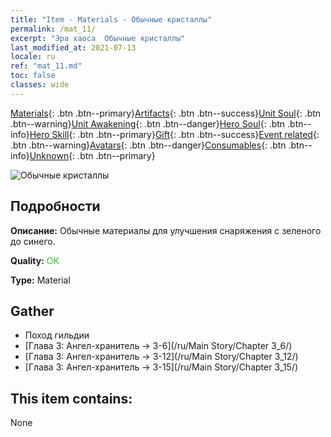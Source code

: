 ```yaml
---
title: "Item - Materials - Обычные кристаллы"
permalink: /mat_11/
excerpt: "Эра хаоса  Обычные кристаллы"
last_modified_at: 2021-07-13
locale: ru
ref: "mat_11.md"
toc: false
classes: wide
---
```

 [Materials](/ItemsRU/){: .btn .btn--primary}[Artifacts](/ItemsRU/Artifacts/){: .btn .btn--success}[Unit Soul](/ItemsRU/UnitSoul/){: .btn .btn--warning}[Unit Awakening](/ItemsRU/UnitAwakening/){: .btn .btn--danger}[Hero Soul](/ItemsRU/HeroSoul/){: .btn .btn--info}[Hero Skill](/ItemsRU/HeroSkill/){: .btn .btn--primary}[Gift](/ItemsRU/Gift/){: .btn .btn--success}[Event related](/ItemsRU/Events/){: .btn .btn--warning}[Avatars](/ItemsRU/Avatars/){: .btn .btn--danger}[Consumables](/ItemsRU/Consumables/){: .btn .btn--info}[Unknown](/ItemsRU/Unknown/){: .btn .btn--primary}

 ![Обычные кристаллы](/images/t/i_cailiao_shuijing1.png)

## Подробности
 **Описание:** Обычные материалы для улучшения снаряжения c зеленого до синего.

 **Quality:** <span style="color: #32CD32">OK</span>

 **Type:** Material

## Gather

*    Поход гильдии 
*    [Глава 3: Ангел-хранитель -> 3-6](/ru/Main Story/Chapter 3_6/) 
*    [Глава 3: Ангел-хранитель -> 3-12](/ru/Main Story/Chapter 3_12/) 
*    [Глава 3: Ангел-хранитель -> 3-15](/ru/Main Story/Chapter 3_15/) 

## This item contains:

  None

